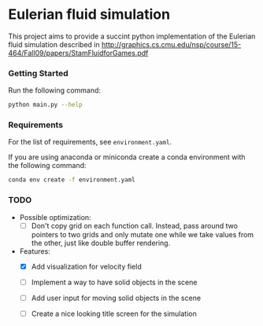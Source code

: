 # Eulerian fluid simulation
This project aims to provide a succint python implementation of the Eulerian fluid simulation 
described in <http://graphics.cs.cmu.edu/nsp/course/15-464/Fall09/papers/StamFluidforGames.pdf>

### Getting Started
Run the following command:
```sh
python main.py --help
```

### Requirements
For the list of requirements, see `environment.yaml`.

If you are using anaconda or miniconda create a conda environment with the following command:
```sh
conda env create -f environment.yaml
```

### TODO
- Possible optimization:
    - [ ] Don't copy grid on each function call.
    Instead, pass around two pointers to two grids and only mutate one while we take values from the other, just like double buffer rendering.

- Features:
    - [x] Add visualization for velocity field
    - [ ] Implement a way to have solid objects in the scene
    - [ ] Add user input for moving solid objects in the scene
    - [ ] Create a nice looking title screen for the simulation


